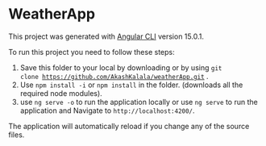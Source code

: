 # WeatherApp

This project was generated with [Angular CLI](https://github.com/angular/angular-cli) version 15.0.1.

To run this project you need to follow these steps:
  1. Save this folder to your local by downloading or by using <code>git clone https://github.com/AkashKalala/weatherApp.git</code> .
  2. Use <code>npm install -i</code> or <code>npm install</code> in the folder. (downloads all the required node modules).
  3. use <code>ng serve -o</code> to run the application locally or use <code>ng serve</code> to run the application and Navigate to `http://localhost:4200/`.


The application will automatically reload if you change any of the source files.

